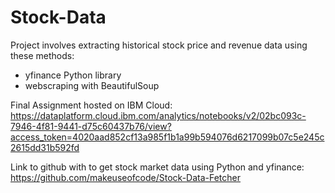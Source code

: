 # Stock-Data

Project involves extracting historical stock price and revenue data using these methods:
- yfinance Python library
- webscraping with BeautifulSoup

Final Assignment hosted on IBM Cloud:
https://dataplatform.cloud.ibm.com/analytics/notebooks/v2/02bc093c-7946-4f81-9441-d75c60437b76/view?access_token=4020aad852cf13a985f1b1a99b594076d6217099b07c5e245c2615dd31b592fd

Link to github with to get stock market data using Python and yfinance:
https://github.com/makeuseofcode/Stock-Data-Fetcher
